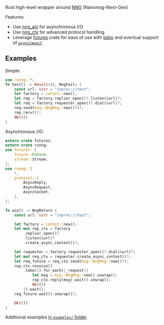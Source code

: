 Rust high-level wrapper around [NNG](https://github.com/nanomsg/nng) (Nanomsg-Next-Gen)

Features:  
- Use [nng_aio](https://nanomsg.github.io/nng/man/v1.1.0/nng_aio.5) for asynchronous I/O
- Use [nng_ctx](https://nanomsg.github.io/nng/man/v1.1.0/nng_ctx.5) for advanced protocol handling
- Leverage [futures](https://docs.rs/futures) crate for ease of use with [tokio](https://tokio.rs/) and eventual support of [`async`/`await`](https://github.com/rust-lang/rust/issues/50547)

## Examples

Simple:
```rust
use runng::*;
fn test() -> Result<(), NngFail> {
    const url: &str = "inproc://test";
    let factory = Latest::new();
    let rep = factory.replier_open()?.listen(&url)?;
    let req = factory.requester_open()?.dial(&url)?;
    req.send(msg::NngMsg::new()?)?;
    rep.recv()?;
    Ok(())
}
```

Asynchronous I/O:
```rust
extern crate futures;
extern crate runng;
use futures::{
    future::Future,
    stream::Stream,
};
use runng::{
    *,
    protocol::{
        AsyncReply,
        AsyncRequest,
        AsyncSocket,
    },
};

fn aio() -> NngReturn {
    const url: &str = "inproc://test";

    let factory = Latest::new();
    let mut rep_ctx = factory
        .replier_open()?
        .listen(&url)?
        .create_async_context()?;

    let requester = factory.requester_open()?.dial(&url)?;
    let mut req_ctx = requester.create_async_context()?;
    let req_future = req_ctx.send(msg::NngMsg::new()?);
    rep_ctx.receive()
        .take(1).for_each(|_request|{
            let msg = msg::NngMsg::new().unwrap();
            rep_ctx.reply(msg).wait().unwrap();
            Ok(())
        }).wait();
    req_future.wait().unwrap()?;

    Ok(())
}
```

Additional examples [in `examples/` folder](https://github.com/jeikabu/runng/tree/master/runng/examples).
